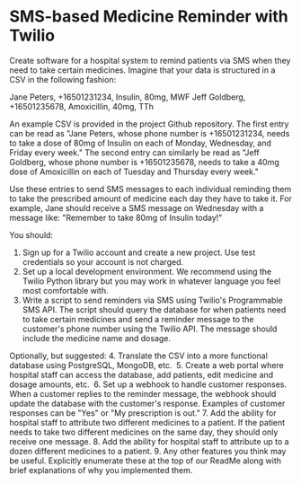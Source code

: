 # SMS-based Medicine Reminder with Twilio

Create software for a hospital system to remind patients via SMS when they need to take certain medicines. Imagine that your data is structured in a CSV in the following fashion:

Jane Peters, +16501231234, Insulin, 80mg, MWF
Jeff Goldberg, +16501235678, Amoxicillin, 40mg, TTh

An example CSV is provided in the project Github repository. The first entry can be read as "Jane Peters, whose phone number is +16501231234, needs to take a dose of 80mg of Insulin on each of Monday, Wednesday, and Friday every week." The second entry can similarly be read as "Jeff Goldberg, whose phone number is +16501235678, needs to take a 40mg dose of Amoxicillin on each of Tuesday and Thursday every week."

Use these entries to send SMS messages to each individual reminding them to take the prescribed amount of medicine each day they have to take it. For example, Jane should receive a SMS message on Wednesday with a message like: "Remember to take 80mg of Insulin today!"

You should:
1. Sign up for a Twilio account and create a new project. Use test credentials so your account is not charged.
2. Set up a local development environment. We recommend using the Twilio Python library but you may work in whatever language you feel most comfortable with.
3. Write a script to send reminders via SMS using Twilio's Programmable SMS API. The script should query the database for when patients need to take certain medicines and send a reminder message to the customer's phone number using the Twilio API. The message should include the medicine name and dosage. 

Optionally, but suggested:
4. Translate the CSV into a more functional database using PostgreSQL, MongoDB, etc. 
5. Create a web portal where hospital staff can access the database, add patients, edit medicine and dosage amounts, etc. 
6. Set up a webhook to handle customer responses. When a customer replies to the reminder message, the webhook should update the database with the customer's response. Examples of customer responses can be "Yes" or "My prescription is out."
7. Add the ability for hospital staff to attribute two different medicines to a patient. If the patient needs to take two different medicines on the same day, they should only receive one message.
8. Add the ability for hospital staff to attribute up to a dozen different medicines to a patient.
9. Any other features you think may be useful. Explicitly enumerate these at the top of our ReadMe along with brief explanations of why you implemented them. 
